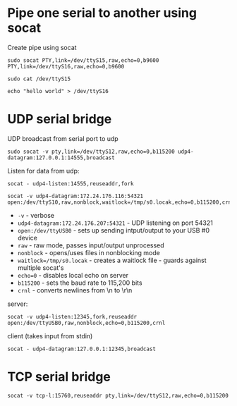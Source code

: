 # Pipe one serial to another using socat

Create pipe using socat
```
sudo socat PTY,link=/dev/ttyS15,raw,echo=0,b9600 PTY,link=/dev/ttyS16,raw,echo=0,b9600
```

```
sudo cat /dev/ttyS15
```

```
echo "hello world" > /dev/ttyS16
```


# UDP serial bridge

UDP broadcast from serial port to udp
```
sudo socat -v pty,link=/dev/ttyS12,raw,echo=0,b115200 udp4-datagram:127.0.0.1:14555,broadcast
```

Listen for data from udp:
```
socat - udp4-listen:14555,reuseaddr,fork
```

```
socat -v udp4-datagram:172.24.176.116:54321 open:/dev/ttyS10,raw,nonblock,waitlock=/tmp/s0.locak,echo=0,b115200,crnl
```


- `-v` - verbose
- `udp4-datagram:172.24.176.207:54321` - UDP listening on port 54321
- `open:/dev/ttyUSB0` - sets up sending intput/output to your USB #0 device
- `raw` - raw mode, passes input/output unprocessed
- `nonblock` - opens/uses files in nonblocking mode
- `waitlock=/tmp/s0.locak` - creates a waitlock file - guards against multiple socat's
- `echo=0` - disables local echo on server
- `b115200` - sets the baud rate to 115,200 bits
- `crnl` - converts newlines from \n to \r\n

server:
```
socat -v udp4-listen:12345,fork,reuseaddr open:/dev/ttyUSB0,raw,nonblock,echo=0,b115200,crnl
```

client (takes input from stdin)
```
socat - udp4-datagram:127.0.0.1:12345,broadcast
```

# TCP serial bridge
```
socat -v tcp-l:15760,reuseaddr pty,link=/dev/ttyS12,raw,echo=0,b115200
```
